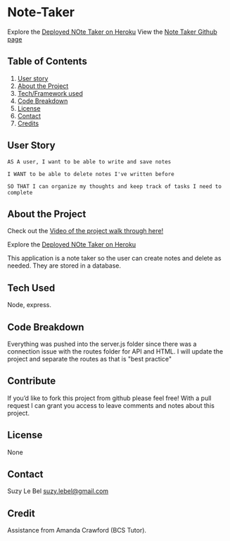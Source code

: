 # Note-Taker

Explore the [Deployed NOte Taker on Heroku]()
View the [Note Taker Github page](https://github.com/suzylebel/Note-Taker)






## Table of Contents
1. [User story](#User-story)
2. [About the Project](#About-the-Project)
3. [Tech/Framework used](#Tech-Used)
4. [Code Breakdown](Code-Breakdown)
5. [License](#License)
6. [Contact](#Contact)
7. [Credits](#Credit)

## User Story

```
AS A user, I want to be able to write and save notes

I WANT to be able to delete notes I've written before

SO THAT I can organize my thoughts and keep track of tasks I need to complete
```



## About the Project

Check out the [Video of the project walk through here!](https://drive.google.com/file/d/10R3JO1j6Dv4jcMB_uy-uSNBkIFtIrzZA/view)

Explore the [Deployed NOte Taker on Heroku]()

This application is a note taker so the user can create notes and delete as needed. They are stored in a database.





## Tech Used
Node, express.

## Code Breakdown

Everything was pushed into the server.js folder since there was a connection issue with the routes folder for API and HTML. I will update the project and separate the routes as that is "best practice"




## Contribute
If you’d like to fork this project from github please feel free! With a pull request I can grant you access to leave comments and notes about this project. 

## License 
None
 
## Contact 

Suzy Le Bel 
suzy.lebel@gmail.com



## Credit
Assistance from Amanda Crawford (BCS Tutor). 
